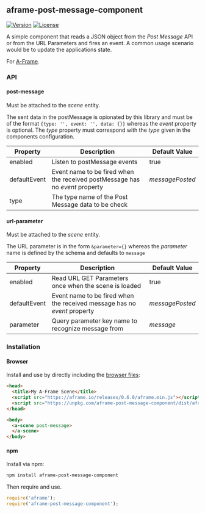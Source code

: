 ## aframe-post-message-component

[![Version](http://img.shields.io/npm/v/aframe-post-message-component.svg?style=flat-square)](https://npmjs.org/package/aframe-post-message-component)
[![License](http://img.shields.io/npm/l/aframe-post-message-component.svg?style=flat-square)](https://npmjs.org/package/aframe-post-message-component)

A simple component that reads a JSON object from the _Post Message_ API or from the URL Parameters and fires an event. A common usage scenario would be to update the applications state.

For [A-Frame](https://aframe.io).

### API

#### post-message

Must be attached to the _scene_ entity.

The sent data in the postMessage is opionated by this library and must be of the format `{type: '', event: '', data: {}}` whereas the _event_ property is optional. The _type_ property must correspond with the _type_ given in the components configuration.

| Property | Description | Default Value |
| -------- | ----------- | ------------- |
| enabled | Listen to postMessage events | true |
| defaultEvent | Event name to be fired when the received postMessage has no _event_ property | _messagePosted_ |
| type | The type name of the Post Message data to be check |  |

#### url-parameter

Must be attached to the _scene_ entity.

The URL parameter is in the form `&parameter={}` whereas the _parameter_ name is defined by the schema and defaults to `message`

| Property | Description | Default Value |
| -------- | ----------- | ------------- |
| enabled | Read URL GET Parameters once when the scene is loaded | true |
| defaultEvent | Event name to be fired when the received message has no _event_ property | _messagePosted_ |
| parameter | Query parameter key name to recognize message from | _message_ |

### Installation

#### Browser

Install and use by directly including the [browser files](dist):

```html
<head>
  <title>My A-Frame Scene</title>
  <script src="https://aframe.io/releases/0.6.0/aframe.min.js"></script>
  <script src="https://unpkg.com/aframe-post-message-component/dist/aframe-post-message-component.min.js"></script>
</head>

<body>
  <a-scene post-message>
  </a-scene>
</body>
```

#### npm

Install via npm:

```bash
npm install aframe-post-message-component
```

Then require and use.

```js
require('aframe');
require('aframe-post-message-component');
```

